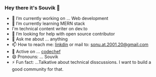 ### Hey there it's Souvik 👋
 

- 🔭 I’m currently working on ... Web development
- 🌱 I’m currently learning MERN stack
-    I'm technical content writer on dev.to
- 🤔 I’m looking for help with open source contributor
- 💬 Ask me about ... anything
- 📫 How to reach me: <a href="https://www.linkedin.com/in/souvik-mandal-0761b2202">linkdin</a> or mail to: sonu.at.2001.20@gmail.com
- 👯 Active on ... <a href="">codechef</a>
- 😄 Pronouns: ... Souvik
- ⚡ Fun fact: ...Talkative about technical disscussions.  I want to build a good community for that.
